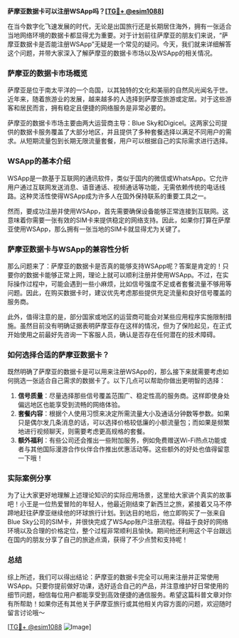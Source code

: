 **萨摩亚数据卡可以注册WSApp吗？[[TG💪+ @esim1088](https://t.me/s/esim1088)]**

在当今数字化飞速发展的时代，无论是出国旅行还是长期居住海外，拥有一张适合当地网络环境的数据卡都显得尤为重要。对于计划前往萨摩亚的朋友们来说，“萨摩亚数据卡是否能注册WSApp”无疑是一个常见的疑问。今天，我们就来详细解答这个问题，并带大家深入了解萨摩亚的数据卡市场以及WSApp的相关情况。

### 萨摩亚的数据卡市场概览

萨摩亚是位于南太平洋的一个岛国，以其独特的文化和美丽的自然风光闻名于世。近年来，随着旅游业的发展，越来越多的人选择到萨摩亚旅游或定居。对于这些游客和居民而言，拥有稳定且便捷的网络服务是非常必要的。

萨摩亚的数据卡市场主要由两大运营商主导：Blue Sky和Digicel。这两家公司提供的数据卡服务覆盖了大部分地区，并且提供了多种套餐选择以满足不同用户的需求。从短期流量包到长期无限流量套餐，用户可以根据自己的实际需求进行选择。

### WSApp的基本介绍

WSApp是一款基于互联网的通讯软件，类似于国内的微信或WhatsApp。它允许用户通过互联网发送消息、语音通话、视频通话等功能，无需依赖传统的电话线路。这种灵活性使得WSApp成为许多人在国外保持联系的重要工具之一。

然而，要成功注册并使用WSApp，首先需要确保设备能够正常连接到互联网。这意味着你需要一张有效的SIM卡来提供稳定的网络支持。因此，如果你打算在萨摩亚使用WSApp，那么拥有一张当地的SIM卡就显得尤为关键了。

### 萨摩亚数据卡与WSApp的兼容性分析

那么问题来了：萨摩亚的数据卡是否真的能够支持WSApp呢？答案是肯定的！只要你的数据卡能够正常上网，理论上就可以顺利注册并使用WSApp。不过，在实际操作过程中，可能会遇到一些小麻烦，比如信号强度不足或者套餐流量不够用等问题。因此，在购买数据卡时，建议优先考虑那些提供充足流量和良好信号覆盖的服务商。

此外，值得注意的是，部分国家或地区的运营商可能会对某些应用程序实施限制措施。虽然目前没有明确证据表明萨摩亚存在这样的情况，但为了保险起见，在正式开始使用之前最好先咨询一下客服人员，确认是否存在任何潜在的技术障碍。

### 如何选择合适的萨摩亚数据卡？

既然明确了萨摩亚的数据卡是可以用来注册WSApp的，那么接下来就需要考虑如何挑选一张适合自己需求的数据卡了。以下几点可以帮助你做出更明智的选择：

1. **信号质量**：尽量选择那些信号覆盖范围广、稳定性高的服务商。这样即使身处偏远地区也能享受到流畅的网络体验。
2. **套餐内容**：根据个人使用习惯来决定所需流量大小及通话分钟数等参数。如果只是偶尔发几条消息的话，可以选择价格较低廉的小额流量包；而如果是频繁地进行视频聊天，则需要考虑更高规格的套餐。
3. **额外福利**：有些公司还会推出一些附加服务，例如免费赠送Wi-Fi热点功能或者与其他国际漫游合作伙伴合作推出优惠活动等。这些额外的好处也值得留意一下哦！

### 实际案例分享

为了让大家更好地理解上述理论知识的实际应用场景，这里给大家讲个真实的故事吧！小王是一位热爱冒险的年轻人，他最近刚结束了新西兰之旅，紧接着又马不停蹄地赶往萨摩亚继续他的环球旅行计划。到达目的地后，他立即购买了一张来自Blue Sky公司的SIM卡，并很快完成了WSApp账户注册流程。得益于良好的网络环境以及合理的价格定位，整个过程非常顺利且愉快。期间他还利用这个平台跟远在国内的朋友分享了自己的旅途点滴，获得了不少点赞和支持呢！

### 总结

综上所述，我们可以得出结论：萨摩亚的数据卡完全可以用来注册并正常使用WSApp。只要你提前做好功课，选好适合自己的产品，并注意维护好日常使用的细节问题，相信每位用户都能享受到高效便捷的通信服务。希望这篇科普文章对你有所帮助！如果你还有其他关于萨摩亚旅行或其他相关内容方面的问题，欢迎随时留言讨论哦～

[[TG💪+ @esim1088](https://t.me/s/esim1088) ![Image](https://i.postimg.cc/4NQfJmqS/Snipaste-2025-05-13-00-14-12.png)]